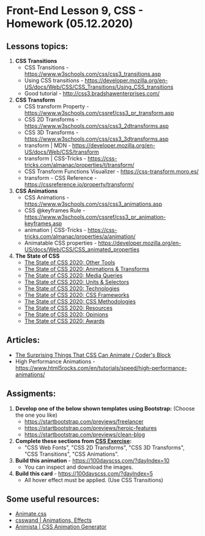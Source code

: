 # Front-End Lesson 9, CSS - Homework (05.12.2020)


## Lessons topics:

1. **CSS Transitions**
    - CSS Transitions - https://www.w3schools.com/css/css3_transitions.asp
    - Using CSS transitions - https://developer.mozilla.org/en-US/docs/Web/CSS/CSS_Transitions/Using_CSS_transitions
    - Good tutorial - http://css3.bradshawenterprises.com/
2. **CSS Transform**
    - CSS transform Property - https://www.w3schools.com/cssref/css3_pr_transform.asp
    - CSS 2D Transforms - https://www.w3schools.com/css/css3_2dtransforms.asp
    - CSS 3D Transforms - https://www.w3schools.com/css/css3_3dtransforms.asp
    - transform | MDN - https://developer.mozilla.org/en-US/docs/Web/CSS/transform
    - transform | CSS-Tricks - https://css-tricks.com/almanac/properties/t/transform/
    - CSS Transform Functions Visualizer - https://css-transform.moro.es/
    - transform - CSS Reference - https://cssreference.io/property/transform/
3. **CSS Animations**
    - CSS Animations - https://www.w3schools.com/css/css3_animations.asp
    - CSS @keyframes Rule - https://www.w3schools.com/cssref/css3_pr_animation-keyframes.asp
    - animation | CSS-Tricks - https://css-tricks.com/almanac/properties/a/animation/
    - Animatable CSS properties - https://developer.mozilla.org/en-US/docs/Web/CSS/CSS_animated_properties
4. **The State of CSS**
    - [The State of CSS 2020: Other Tools](https://2020.stateofcss.com/en-US/other-tools/)
    - [The State of CSS 2020: Animations & Transforms](https://2020.stateofcss.com/en-US/features/animations-and-transforms/)
    - [The State of CSS 2020: Media Queries](https://2020.stateofcss.com/en-US/features/media-queries/)
    - [The State of CSS 2020: Units & Selectors](https://2020.stateofcss.com/en-US/units-and-selectors/)
    - [The State of CSS 2020: Technologies](https://2020.stateofcss.com/en-US/technologies/)
    - [The State of CSS 2020: CSS Frameworks](https://2020.stateofcss.com/en-US/technologies/css-frameworks/)
    - [The State of CSS 2020: CSS Methodologies](https://2020.stateofcss.com/en-US/technologies/methodologies/)
    - [The State of CSS 2020: Resources](https://2020.stateofcss.com/en-US/resources/)
    - [The State of CSS 2020: Opinions](https://2020.stateofcss.com/en-US/opinions/)
    - [The State of CSS 2020: Awards](https://2020.stateofcss.com/en-US/awards/)

## Articles:

- [The Surprising Things That CSS Can Animate / Coder's Block](https://codersblock.com/blog/the-surprising-things-that-css-can-animate/)
- High Performance Animations - https://www.html5rocks.com/en/tutorials/speed/high-performance-animations/

## Assigments:

1. **Develop one of the below shown templates using Bootstrap:** (Choose the one you like)
   - https://startbootstrap.com/previews/freelancer
   - https://startbootstrap.com/previews/heroic-features
   - https://startbootstrap.com/previews/clean-blog
2. **Complete these sections from [CSS Exercise](https://www.w3schools.com/css/exercise.asp?filename=exercise_css3_2dtransforms1):**
   - "CSS Web Fonts", "CSS 2D Transforms", "CSS 3D Transforms", "CSS Transitions", "CSS Animations".
3. **Build this animation** - https://100dayscss.com/?dayIndex=10
   - You can inspect and download the images.
4. **Build this card** - https://100dayscss.com/?dayIndex=5
   - All hover effect must be applied. (Use CSS Transitions)

## Some useful resources:

- [Animate.css](https://animate.style/)
- [csswand | Animations, Effects](https://www.csswand.dev/)
- [Animista | CSS Animation Generator](https://animista.net/)
